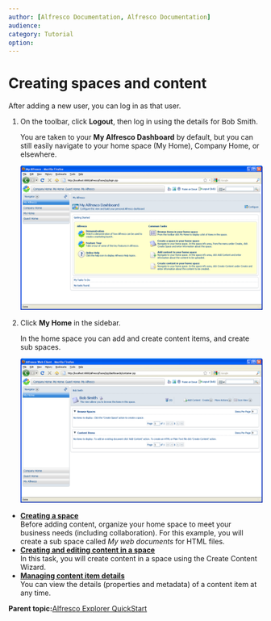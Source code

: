 ```yaml
---
author: [Alfresco Documentation, Alfresco Documentation]
audience: 
category: Tutorial
option: 
---
```


# Creating spaces and content

After adding a new user, you can log in as that user.

1.  On the toolbar, click **Logout**, then log in using the details for Bob Smith.

    You are taken to your **My Alfresco Dashboard** by default, but you can still easily navigate to your home space \(My Home\), Company Home, or elsewhere.

    ![My Alfresco Dashboard](../images/im-dashboard-bobsmith.png)

2.  Click **My Home** in the sidebar.

    In the home space you can add and create content items, and create sub spaces.

    ![My Home space](../images/im-myhome-bobsmith.png)


-   **[Creating a space](../tasks/tgs-create-space.md)**  
Before adding content, organize your home space to meet your business needs \(including collaboration\). For this example, you will create a sub space called *My web documents* for HTML files.
-   **[Creating and editing content in a space](../tasks/tgs-createedit-content.md)**  
In this task, you will create content in a space using the Create Content Wizard.
-   **[Managing content item details](../tasks/tgs-manage-contentdetails.md)**  
You can view the details \(properties and metadata\) of a content item at any time.

**Parent topic:**[Alfresco Explorer QuickStart](../concepts/cgs-intro.md)

